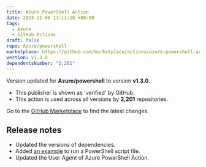 ```yaml
---
title: Azure PowerShell Action
date: 2023-11-06 11:11:10 +00:00
tags:
  - Azure
  - GitHub Actions
draft: false
repo: Azure/powershell
marketplace: https://github.com/marketplace/actions/azure-powershell-action
version: v1.3.0
dependentsNumber: "2,201"
---
```



Version updated for **Azure/powershell** to version **v1.3.0**.
- This publisher is shown as 'verified' by GitHub.
- This action is used across all versions by **2,201** repositories.

Go to the [GitHub Marketplace](https://github.com/marketplace/actions/azure-powershell-action) to find the latest changes.

## Release notes

- Updated the versions of dependencies.
- Added [an example](https://github.com/Azure/powershell#sample-workflow-to-run-a-script-file-in-your-repository) to run a PowerShell script file.
- Updated the User Agent of Azure PowerShell Action.
